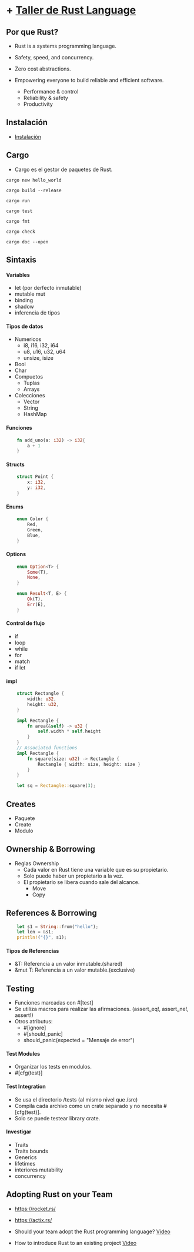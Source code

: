 # + [Taller de Rust Language](https://www.youtube.com/watch?v=2YWAIQQ8AA4)
## Por que Rust?
- Rust is a systems programming language. 
- Safety, speed, and concurrency.
- Zero cost abstractions.
- Empowering everyone to build reliable and efficient software.

    - Performance & control 
    - Reliability & safety
    - Productivity 

## Instalación
- [Instalación](https://www.rust-lang.org/tools/install)

## Cargo 
- Cargo es el gestor de paquetes de Rust.

`cargo new hello_world`

`cargo build --release`

`cargo run`

`cargo test`

`cargo fmt`

`cargo check`

`cargo doc --open`

## Sintaxis

#### Variables
- let (por derfecto inmutable)
- mutable mut 
- binding 
- shadow
- inferencia de tipos
#### Tipos de datos
- Numericos 
    - i8, i16, i32, i64
    - u8, u16, u32, u64
    - unsize, isize
- Bool
- Char
- Compuetos
    - Tuplas
    - Arrays
- Colecciones
    - Vector
    - String
    - HashMap

#### Funciones
```rust
    fn add_uno(a: i32) -> i32{
        a + 1
    }
```
#### Structs
```rust
    struct Point {
        x: i32,
        y: i32,
    }
```
#### Enums
```rust
    enum Color {
        Red,
        Green,
        Blue,
    }
```
#### Options 
```rust
    enum Option<T> {
        Some(T),
        None,
    }

    enum Result<T, E> {
        Ok(T),
        Err(E),
    }
```

#### Control de flujo
- if
- loop
- while
- for
- match
- if let

#### impl 
```rust
    struct Rectangle {
        width: u32,
        height: u32,
    }

    impl Rectangle {
        fn area(&self) -> u32 {
            self.width * self.height
        }
    }
    // Associated functions
    impl Rectangle {
        fn square(size: u32) -> Rectangle {
            Rectangle { width: size, height: size }
        }
    }

    let sq = Rectangle::square(3);
```

## Creates
- Paquete 
- Create 
- Modulo 

## Ownership & Borrowing
- Reglas Ownership
    - Cada valor en Rust tiene una variable que es su propietario.
    - Solo puede haber un propietario a la vez.
    - El propietario se libera cuando sale del alcance.
        - Move 
        - Copy

## References & Borrowing

```rust
    let s1 = String::from("hello");
    let len = &s1;
    println!("{}", s1);
```

#### Tipos de Referencias
- &T: Referencia a un valor inmutable.(shared)
- &mut T: Referencia a un valor mutable.(exclusive)

## Testing
- Funciones marcadas con #[test]
- Se utiliza macros para realizar las afirmaciones. (assert_eq!, assert_ne!, assert!)
- Otros atributus:
    - #[ignore]
    - #[should_panic]
    - should_panic(expected = "Mensaje de error")

#### Test Modules 
- Organizar los tests en modulos.
- #[cfg(test)]

#### Test Integration
- Se usa el directorio /tests (al mismo nivel que /src)
- Compila cada archivo como un crate separado y no necesita #[cfg(test)].
- Solo se puede testear library crate. 

#### Investigar
- Traits
- Traits bounds
- Generics
- lifetimes
- interiores mutability 
- concurrency


## Adopting Rust on your Team

- https://rocket.rs/
- https://actix.rs/

- Should your team adopt the Rust programming language? [Video](https://www.youtube.com/watch?v=Gnp4XP1b82E)

- How to introduce Rust to an existing project [Video](https://www.youtube.com/watch?v=l--5nx_q0_Y)
